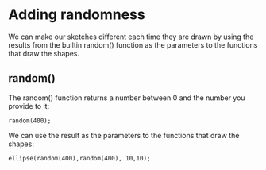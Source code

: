 # Adding randomness

We can make our sketches different each time they are drawn by using the results from the builtin random() function
as the parameters to the functions that draw the shapes.

## random()

The random() function returns a number between 0 and the number you provide to it:

    random(400);

We can use the result as the parameters to the functions that draw the shapes:

    ellipse(random(400),random(400), 10,10);
